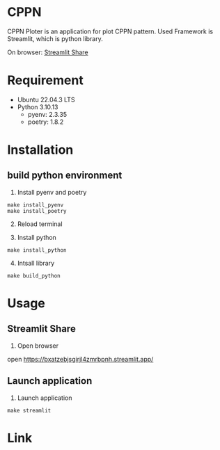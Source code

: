 # CPPN
CPPN Ploter is an application for plot CPPN pattern. Used Framework is Streamlit, which is python library.

On browser: [Streamlit Share](https://bxatzebjsgirjl4zmrbpnh.streamlit.app/)

# Requirement
- Ubuntu 22.04.3 LTS
- Python 3.10.13
    - pyenv: 2.3.35
    - poetry: 1.8.2

# Installation
## build python environment
1. Install pyenv and poetry
```shell
make install_pyenv
make install_poetry
```

2. Reload terminal

3. Install python
```shell
make install_python
```

4. Intsall library
```shell
make build_python
```

# Usage
## Streamlit Share
1. Open browser

open https://bxatzebjsgirjl4zmrbpnh.streamlit.app/

## Launch application
1. Launch application
```shell
make streamlit
```
# Link